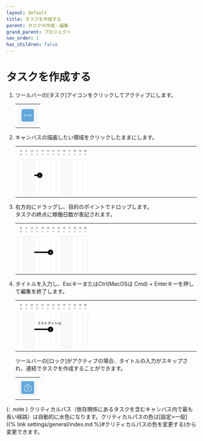 ```yaml
---
layout: default
title: タスクを作成する
parent: タスクの作成・編集
grand_parent: プロジェクト
nav_order: 1
has_children: false
---
```


# タスクを作成する

1. ツールバーの[タスク]アイコンをクリックしてアクティブにします。

   <table><tr><td>
   <img src="/assets/images/activetool-task.png" width="52px">
   </td></tr></table>

2. キャンバスの描画したい領域をクリックしたままにします。
   
   <table><tr><td>
   <img src="/assets/images/projects/task/create-task/1.png" width="40%">
   </td></tr></table>

3. 右方向にドラッグし、目的のポイントでドロップします。  
   タスクの終点に稼働日数が表記されます。
   
   <table><tr><td>
   <img src="/assets/images/projects/task/create-task/2.png" width="40%">
   </td></tr></table>

4. タイトルを入力し、EscキーまたはCtrl(MacOSは Cmd) + Enterキーを押して編集を終了します。
   
   <table><tr><td>
   <img src="/assets/images/projects/task/create-task/3.png" width="40%">
   </td></tr></table>
   
   ツールバーの[ロック]がアクティブの場合、タイトルの入力がスキップされ、連続でタスクを作成することができます。
   
   <table><tr><td>
   <img src="/assets/images/activetool-lock.png" width="52px">
   </td></tr></table>
   

{: .note }
クリティカルパス（依存関係にあるタスクを含むキャンバス内で最も長い経路）は自動的に水色になります。クリティカルパスの色は[設定>一般]({% link settings/general/index.md %}#クリティカルパスの色を変更する)から変更できます。